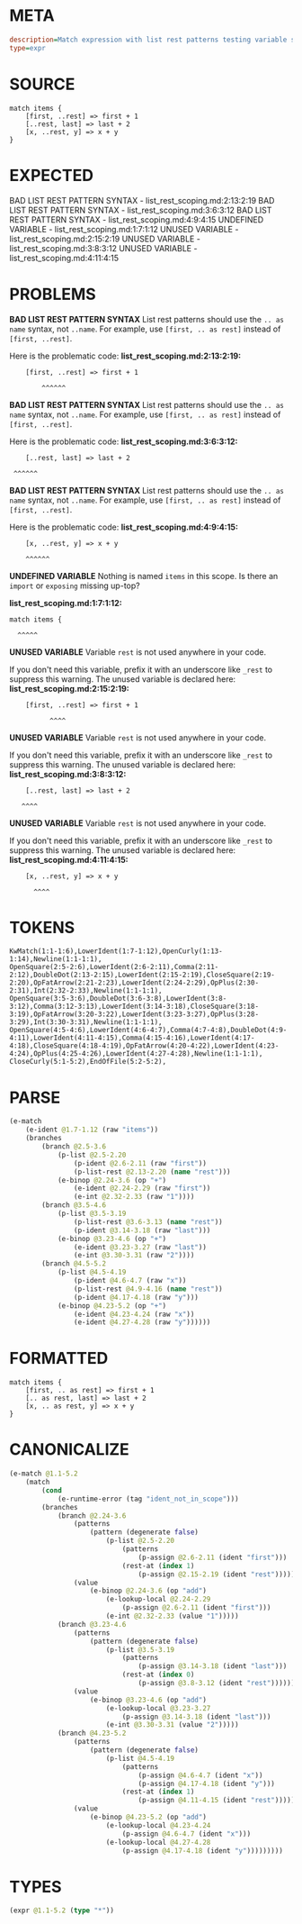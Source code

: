# META
~~~ini
description=Match expression with list rest patterns testing variable scoping
type=expr
~~~
# SOURCE
~~~roc
match items {
    [first, ..rest] => first + 1
    [..rest, last] => last + 2
    [x, ..rest, y] => x + y
}
~~~
# EXPECTED
BAD LIST REST PATTERN SYNTAX - list_rest_scoping.md:2:13:2:19
BAD LIST REST PATTERN SYNTAX - list_rest_scoping.md:3:6:3:12
BAD LIST REST PATTERN SYNTAX - list_rest_scoping.md:4:9:4:15
UNDEFINED VARIABLE - list_rest_scoping.md:1:7:1:12
UNUSED VARIABLE - list_rest_scoping.md:2:15:2:19
UNUSED VARIABLE - list_rest_scoping.md:3:8:3:12
UNUSED VARIABLE - list_rest_scoping.md:4:11:4:15
# PROBLEMS
**BAD LIST REST PATTERN SYNTAX**
List rest patterns should use the `.. as name` syntax, not `..name`.
For example, use `[first, .. as rest]` instead of `[first, ..rest]`.

Here is the problematic code:
**list_rest_scoping.md:2:13:2:19:**
```roc
    [first, ..rest] => first + 1
```
            ^^^^^^


**BAD LIST REST PATTERN SYNTAX**
List rest patterns should use the `.. as name` syntax, not `..name`.
For example, use `[first, .. as rest]` instead of `[first, ..rest]`.

Here is the problematic code:
**list_rest_scoping.md:3:6:3:12:**
```roc
    [..rest, last] => last + 2
```
     ^^^^^^


**BAD LIST REST PATTERN SYNTAX**
List rest patterns should use the `.. as name` syntax, not `..name`.
For example, use `[first, .. as rest]` instead of `[first, ..rest]`.

Here is the problematic code:
**list_rest_scoping.md:4:9:4:15:**
```roc
    [x, ..rest, y] => x + y
```
        ^^^^^^


**UNDEFINED VARIABLE**
Nothing is named `items` in this scope.
Is there an `import` or `exposing` missing up-top?

**list_rest_scoping.md:1:7:1:12:**
```roc
match items {
```
      ^^^^^


**UNUSED VARIABLE**
Variable ``rest`` is not used anywhere in your code.

If you don't need this variable, prefix it with an underscore like `_rest` to suppress this warning.
The unused variable is declared here:
**list_rest_scoping.md:2:15:2:19:**
```roc
    [first, ..rest] => first + 1
```
              ^^^^


**UNUSED VARIABLE**
Variable ``rest`` is not used anywhere in your code.

If you don't need this variable, prefix it with an underscore like `_rest` to suppress this warning.
The unused variable is declared here:
**list_rest_scoping.md:3:8:3:12:**
```roc
    [..rest, last] => last + 2
```
       ^^^^


**UNUSED VARIABLE**
Variable ``rest`` is not used anywhere in your code.

If you don't need this variable, prefix it with an underscore like `_rest` to suppress this warning.
The unused variable is declared here:
**list_rest_scoping.md:4:11:4:15:**
```roc
    [x, ..rest, y] => x + y
```
          ^^^^


# TOKENS
~~~zig
KwMatch(1:1-1:6),LowerIdent(1:7-1:12),OpenCurly(1:13-1:14),Newline(1:1-1:1),
OpenSquare(2:5-2:6),LowerIdent(2:6-2:11),Comma(2:11-2:12),DoubleDot(2:13-2:15),LowerIdent(2:15-2:19),CloseSquare(2:19-2:20),OpFatArrow(2:21-2:23),LowerIdent(2:24-2:29),OpPlus(2:30-2:31),Int(2:32-2:33),Newline(1:1-1:1),
OpenSquare(3:5-3:6),DoubleDot(3:6-3:8),LowerIdent(3:8-3:12),Comma(3:12-3:13),LowerIdent(3:14-3:18),CloseSquare(3:18-3:19),OpFatArrow(3:20-3:22),LowerIdent(3:23-3:27),OpPlus(3:28-3:29),Int(3:30-3:31),Newline(1:1-1:1),
OpenSquare(4:5-4:6),LowerIdent(4:6-4:7),Comma(4:7-4:8),DoubleDot(4:9-4:11),LowerIdent(4:11-4:15),Comma(4:15-4:16),LowerIdent(4:17-4:18),CloseSquare(4:18-4:19),OpFatArrow(4:20-4:22),LowerIdent(4:23-4:24),OpPlus(4:25-4:26),LowerIdent(4:27-4:28),Newline(1:1-1:1),
CloseCurly(5:1-5:2),EndOfFile(5:2-5:2),
~~~
# PARSE
~~~clojure
(e-match
	(e-ident @1.7-1.12 (raw "items"))
	(branches
		(branch @2.5-3.6
			(p-list @2.5-2.20
				(p-ident @2.6-2.11 (raw "first"))
				(p-list-rest @2.13-2.20 (name "rest")))
			(e-binop @2.24-3.6 (op "+")
				(e-ident @2.24-2.29 (raw "first"))
				(e-int @2.32-2.33 (raw "1"))))
		(branch @3.5-4.6
			(p-list @3.5-3.19
				(p-list-rest @3.6-3.13 (name "rest"))
				(p-ident @3.14-3.18 (raw "last")))
			(e-binop @3.23-4.6 (op "+")
				(e-ident @3.23-3.27 (raw "last"))
				(e-int @3.30-3.31 (raw "2"))))
		(branch @4.5-5.2
			(p-list @4.5-4.19
				(p-ident @4.6-4.7 (raw "x"))
				(p-list-rest @4.9-4.16 (name "rest"))
				(p-ident @4.17-4.18 (raw "y")))
			(e-binop @4.23-5.2 (op "+")
				(e-ident @4.23-4.24 (raw "x"))
				(e-ident @4.27-4.28 (raw "y"))))))
~~~
# FORMATTED
~~~roc
match items {
	[first, .. as rest] => first + 1
	[.. as rest, last] => last + 2
	[x, .. as rest, y] => x + y
}
~~~
# CANONICALIZE
~~~clojure
(e-match @1.1-5.2
	(match
		(cond
			(e-runtime-error (tag "ident_not_in_scope")))
		(branches
			(branch @2.24-3.6
				(patterns
					(pattern (degenerate false)
						(p-list @2.5-2.20
							(patterns
								(p-assign @2.6-2.11 (ident "first")))
							(rest-at (index 1)
								(p-assign @2.15-2.19 (ident "rest"))))))
				(value
					(e-binop @2.24-3.6 (op "add")
						(e-lookup-local @2.24-2.29
							(p-assign @2.6-2.11 (ident "first")))
						(e-int @2.32-2.33 (value "1")))))
			(branch @3.23-4.6
				(patterns
					(pattern (degenerate false)
						(p-list @3.5-3.19
							(patterns
								(p-assign @3.14-3.18 (ident "last")))
							(rest-at (index 0)
								(p-assign @3.8-3.12 (ident "rest"))))))
				(value
					(e-binop @3.23-4.6 (op "add")
						(e-lookup-local @3.23-3.27
							(p-assign @3.14-3.18 (ident "last")))
						(e-int @3.30-3.31 (value "2")))))
			(branch @4.23-5.2
				(patterns
					(pattern (degenerate false)
						(p-list @4.5-4.19
							(patterns
								(p-assign @4.6-4.7 (ident "x"))
								(p-assign @4.17-4.18 (ident "y")))
							(rest-at (index 1)
								(p-assign @4.11-4.15 (ident "rest"))))))
				(value
					(e-binop @4.23-5.2 (op "add")
						(e-lookup-local @4.23-4.24
							(p-assign @4.6-4.7 (ident "x")))
						(e-lookup-local @4.27-4.28
							(p-assign @4.17-4.18 (ident "y")))))))))
~~~
# TYPES
~~~clojure
(expr @1.1-5.2 (type "*"))
~~~
